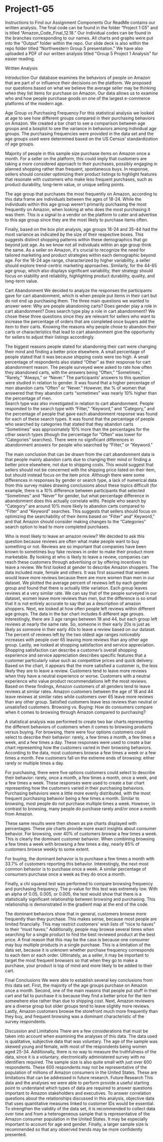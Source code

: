 # Project1-G5
Instructions to Find our Assignment Components
Our ReadMe contains our written analysis. The final code can be found in the folder “Project 1 G5” and is titled “Amazon_Code_Final_12.18.” Our individual codes can be found in the branches corresponding to our names. All charts and graphs were put into the “Output” folder within the repo. Our slide deck is also within the repo folder titled “Northwestern Group 5 presentation.” We have also uploaded a PDF of our written analysis titled "Group 5 Project 1 Analysis" for easier reading.


Written Analysis 

Introduction
Our database examines the behaviors of people on Amazon that are part of or influence their decisions on the platform. We proposed our questions based on what we believe the average seller may be thinking when they list items for purchase on Amazon. Our data allows us to examine who and how people purchase goods on one of the largest e-commerce platforms of the modern age. 

Age Group vs Purchasing Frequency
For this statistical analysis we looked at age to see how different groups compared in their purchasing behaviors on Amazon. We created a bar chart to see a comparison between age groups and a boxplot to see the variance in behaviors among individual age groups. The purchasing frequencies were provided in the data set and the age groups used were determined based on the US Census’ standardization of age groups. 

Majority of people in this sample size purchase items on Amazon once a month. For a seller on the platform, this could imply that customers are taking a more considered approach to their purchases, possibly engaging in planned shopping rather than frequent, spontaneous buys. In response, sellers should consider optimizing their product listings to highlight features that resonate with customers who make less frequent purchases, such as product durability, long-term value, or unique selling points. 

The age group that purchases the most frequently on Amazon, according to this data frame are individuals between the ages of 18-24. While the individuals within this age group weren’t primarily purchasing the most frequently on Amazon, when looking at who does the most purchasing it was them. This is a signal to a vendor on the platform to cater and advertise to this age group since they are the most likely to purchase items often.  

Finally, based on the box plot analysis, age groups 18-24 and 35-44 had the most variance as indicated by the size of their respective boxes. This suggests distinct shopping patterns within these demographics that go beyond just age. As we know not all individuals within an age group think the same. As a seller on Amazon, it's crucial to recognize the need for tailored marketing and product strategies within each demographic beyond age. For the 18-24 age range, characterized by higher variability, a seller should explore trend-centric marketing approaches. Similarly, for the 44-65 age group, which also displays significant variability, their strategy should focus on stability and reliability, highlighting product durability, quality, and long-term value.

Cart Abandonment
We decided to analyze the responses the participants gave for cart abandonment, which is when people put items in their cart but do not end up purchasing them. The three main questions we wanted to answer were: 
Why are people abandoning carts?
Does gender play a role in cart abandonment?
Does search type play a role in cart abandonment?
We chose these three questions since they are relevant for sellers who want to increase the percentage of orders that are completed once buyers add the item to their carts. Knowing the reasons why people chose to abandon their carts or characteristics that lead to cart abandonment give the opportunity for sellers to adjust their listings accordingly.

The biggest reasons people stated for abandoning their cart were changing their mind and finding a better price elsewhere. A small percentage of people stated that it was because shipping costs were too high. A small percentage of respondents also stated “Other” as their response for cart abandonment reason.
The people surveyed were asked to rate how often they abandoned carts, with the answers being “Often,” “Sometimes,” “Rarely,” “Always,” or “Never.” The participants’ answers to this question were studied in relation to gender. It was found that a higher percentage of men abandon carts “Often” or “Never.” However, the % of women that answered that they abandon carts “sometimes” was nearly 10% higher than the percentage of men.  
Search type was also investigated in relation to cart abandonment. People responded to the search type with “Filter,” “Keyword,” and “Category,” and the percentage of people that gave each abandonment response was found for each of these search types. It was found that the percentage of people who searched by categories that stated that they abandon carts “Sometimes” was approximately 10% more than the percentages for the other search types (though the percentage for “Often” was lower for “Categories” searches). There were no significant differences in abandonment answers for people who searched by “Filter,” or “Keyword.”

The main conclusion that can be drawn from the cart abandonment data is that people mainly abandon carts due to changing their mind or finding a better price elsewhere, not due to shipping costs. This would suggest that sellers should not be concerned with the shipping price listed on their item, but should instead focus on the item price. Although there were some differences in responses by gender or search type, a lack of numerical data from this survey makes drawing conclusions about these topics difficult (for example, there is a 10% difference between participants that selected  “Sometimes” and “Never” for gender, but what percentage difference in abandonment does this actually correlate with). People who search by “Category” are around 10% more likely to abandon carts compared to “Filter” and “Keyword” searches. This suggests that sellers should focus on optimizing the searchability of their items based on “Filter” and” Keyword,” and that Amazon should consider making changes to the “Categories” search option to lead to more completed purchases.

Who is most likely to leave an amazon review?
We decided to ask this question because reviews are often what make people want to buy something or not. Reviews are so important that companies have been known to sometimes buy fake reviews in order to make their product more marketable. By looking at who is likely  to leave a review, companies can reach these customers through advertising or by offering incentives to leave a review.
We first looked at gender to describe Amazon shoppers. The data included male, female and others. It was first assumed that women would leave more reviews because there are more women than men in our dataset. We plotted the average percent of reviews left by each gender group and found that there is actually little variation.  Each group leaves reviews at a very similar rate. We can say that of the people surveyed in our dataset, women leave more reviews than men, but the difference is so small that it is not entirely accurate to say that as a description of amazon shoppers.
Next, we looked at how often people left reviews within different age groups. The data in the bar chart includes 6  different  age groups. Interestingly, there are 3 age ranges between 18 and 44, but each group left reviews at nearly the same rate. So, someone in their early 20s is just as likely as someone in their early 40s to leave a review based on our dataset. The percent of reviews left by the two oldest age ranges noticeably increases  with people over 65 leaving more reviews than any other age group. 
Lastly, we looked at shopping satisfaction and service appreciation. Shopping satisfaction can describe a customer’s overall shopping experience and service appreciation describes specific features that a customer particularly value such as competitive prices and quick delivery. Based on the chart,  it appears that the more satisfied a customer is, the less likely they are to leave a review. Customers tend to leave more reviews when they  have a neutral experience or worse. Customers with a neutral experience  who value product recommendations left the most reviews.
Based on these  findings, Amazon customers of all genders tend to leave reviews at similar rates. Amazon customers between the age of 18 and 44 leave reviews at similar rates while customers over 65 leave more reviews than any other group. Satisfied customers leave less reviews than neutral or unsatisfied customers. 
Browsing vs. Buying: How do consumers compare when it comes to browsing through Amazon compared to purchasing?

A statistical analysis was performed to create two bar charts representing the different behaviors of customers when it comes to browsing products versus buying. For browsing, there were four options customers could select to describe their behavior: rarely, a few times a month, a few times a week, and a few times a day. 
These responses were used to create a bar chart representing how the customers varied in their browsing behaviors. According to the data, most customers browse a few times a week or a few times a month. Few customers fall on the extreme ends of browsing: either rarely or multiple times a day.

For purchasing, there were five options customers could select to describe their behavior: rarely, once a month, a few times a month, once a week, and a few times a week. These responses were used to create a bar chart representing how the customers varied in their purchasing behaviors. Purchasing behaviors were a little more evenly distributed, with the most frequent purchasing behavior being a few times a month. Similar to browsing, most people do not purchase multiple times a week. However, in contrast to browsing, many people do purchase rarely and/or once a month from Amazon. 

These same results were then shown as pie charts displayed with percentages. These pie charts provide more exact insights about consumer behavior. For browsing, over 40% of customers browse a few times a week. This is clearly the dominant customer behavior. When combining browsing a few times a week with browsing a few times a day, nearly 65% of customers browse weekly to some extent. 

For buying, the dominant behavior is to purchase a few times a month with 33.7% of customers reporting this behavior. Interestingly, the next most common behavior is to purchase once a week. A similar percentage of consumers purchase once a week as they do once a month. 

Finally, a chi squared test was performed to compare browsing frequency and purchasing frequency. The p-value for this test was extremely low. With an alpha of 0.05, 0.005, or 0.005, the test would show that there is a statistically significant relationship between browsing and purchasing. This relationship is demonstrated in the gradient map at the end of the code. 

The dominant behaviors show that in general, customers browse more frequently than they purchase. This makes sense, because most people are limited financially. This may restrict customers’ wish lists of “nice to haves” to their “must haves.” Additionally, people may browse several times when searching for a single product to find the best reviewed product at the best price. A final reason that this may be the case is because one consumer may buy multiple products in a single purchase. This is a limitation of the data set, because it is unknown whether purchase frequency corresponds to each item or each order. Ultimately, as a seller, it may be important to target the most frequent browsers so that when they go to make a purchase, your product is top of mind and more likely to be added to their cart. 


Final Conclusions
We were able to establish several key conclusions from this data set. First, the majority of the age groups purchase on Amazon once a month. Second, one of the main reasons that people put stuff in their cart and fail to purchase it is because they find a better price for the item somewhere else rather than due to shipping cost. Next, Amazon reviewers are a diverse group but older groups tend to leave slightly more reviews. Lastly, Amazon customers browse the storefront much more frequently than they buy, and frequent browsing was a dominant characteristic of the survey respondents.

Discussion and Limitations
There are a few considerations that must be taken into account when examining the analyses of this data. The data used is qualitative, subjective data that was voluntary. The age of the sample was skewed young and female, with most of the respondents being women aged 25-34. Additionally, there is no way to measure the truthfulness of the data, since it is a voluntary, electronically administered survey with no identifiers required. The sample size is also quite small with just over 600 respondents. These 600 respondents may not be representative of the population of millions of Amazon consumers in the United States. These are limitations that can be addressed in future research.
Future Research
This data and the analyses we were able to perform provide a useful starting point to understand which types of data are required to answer questions important to Amazon stakeholders and executives. To answer correlation questions about the relationships discussed in this analysis, objective data that uses quantitative measures linked to customer IDs would be essential. To strengthen the validity of the data set, it is recommended to collect data over time and from a heterogeneous sample that is representative of the Amazon consumer population in the United States. It may be especially important to account for age and gender. Finally, a larger sample size is recommended so that any observed trends may be more confidently presented. 
